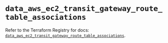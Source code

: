 # `data_aws_ec2_transit_gateway_route_table_associations`

Refer to the Terraform Registry for docs: [`data_aws_ec2_transit_gateway_route_table_associations`](https://registry.terraform.io/providers/hashicorp/aws/6.5.0/docs/data-sources/ec2_transit_gateway_route_table_associations).
